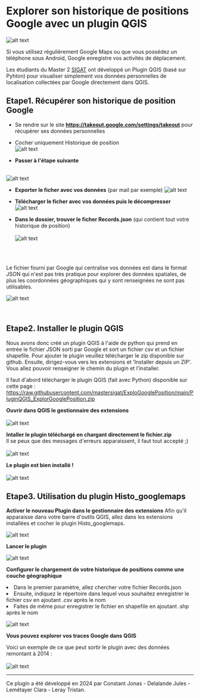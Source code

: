 # Explorer son historique de positions Google avec un plugin QGIS

![alt text](https://raw.githubusercontent.com/mastersigat/ExploGooglePosition/main/Images/VisuelPlugin.PNG)

Si vous utilisez régulièrement Google Maps ou que vous possédez un téléphone sous Android, Google enregistre vos activités de déplacement. 

Les étudiants du Master 2 [SIGAT](https://sites-formations.univ-rennes2.fr/mastersigat/) ont développé un Plugin QGIS (basé sur Pyhton) pour visualiser simplement vos données personnelles de localisation collectées par Google directement dans QGIS.

## Etape1. Récupérer son historique de position Google

* Se rendre sur le site **https://takeout.google.com/settings/takeout** pour récupérer ses données personnelles

* Cocher uniquement Historique de position
<br> ![alt text](https://raw.githubusercontent.com/bmericskay/GeoDataGoogle/main/1.PNG)

* **Passer à l'étape suivante**

<br> ![alt text](https://raw.githubusercontent.com/bmericskay/GeoDataGoogle/main/2.PNG)


* **Exporter le ficher avec vos données** (par mail par exemple)
![alt text](https://raw.githubusercontent.com/mastersigat/ExploGooglePosition/main/Images/ExportTakeout.PNG)


* **Télécharger le  ficher avec vos données puis le décompresser**
![alt text](https://raw.githubusercontent.com/mastersigat/ExploGooglePosition/main/Images/ExportdataGoogle.PNG)


* **Dans le dossier, trouver le ficher Records.json** (qui contient tout votre historique de position)
<br> <br> ![alt text](https://raw.githubusercontent.com/bmericskay/GeoDataGoogle/main/5.PNG)

<br> <br>

Le fichier fourni par Google qui centralise vos données est dans le format JSON qui n'est pas très pratique pour explorer des données spatiales, de plus les coordonnées géographiques qui y sont renseignées ne sont pas utilisables.
<br/>

![alt text](https://raw.githubusercontent.com/bmericskay/GeoDataGoogle/main/JSON.PNG)

<br> 

## Etape2. Installer le plugin QGIS

Nous avons donc créé un plugin QGIS à l'aide de python qui prend en entrée le fichier JSON sorti par Google et sort un fichier csv et un fichier shapefile. Pour ajouter le plugin veuillez télécharger le zip disponible sur github. Ensuite, dirigez-vous vers les extensions et 'Installer depuis un ZIP'. Vous allez pouvoir renseigner le chemin du plugin et l'installer.</br>

Il faut d'abord télécharger le plugin QGIS (fait avec Python) disponible sur cette page :
<br> https://raw.githubusercontent.com/mastersigat/ExploGooglePosition/main/PluginQGIS_ExplorGooglePosition.zip

**Ouvrir dans QGIS le gestionnaire des extensions** <br><br>
 ![alt text](https://raw.githubusercontent.com/mastersigat/ExploGooglePosition/main/Images/GestionExtension.PNG)

**Intaller le plugin téléchargé en chargant directement le fichier.zip** <br>
Il se peux que des messages d'erreurs apparaissent, il faut tout accepté ;)  <br><br>
![alt text](https://raw.githubusercontent.com/mastersigat/ExploGooglePosition/main/Images/extension.PNG)

**Le plugin est bien installé !** <br><br>
![alt text](https://raw.githubusercontent.com/mastersigat/ExploGooglePosition/main/Images/Instasucces.PNG)



## Etape3. Utilisation du plugin Histo_googlemaps

**Activer le nouveau Plugin dans le gestionnaire des extensions** 
Afin qu'il apparaisse dans votre barre d'outils QGIS, allez dans les extensions installées et cocher le plugin Histo_googlemaps.

![alt text](https://raw.githubusercontent.com/mastersigat/ExploGooglePosition/main/Images/Activateplugin.PNG)

**Lancer le plugin**

![alt text](https://raw.githubusercontent.com/mastersigat/ExploGooglePosition/main/Images/Lancementplugin.PNG)

**Configurer le chargement de votre historique de positions comme une couche géographique**

<ul></ul>
  <li>Dans le premier paramètre, allez chercher votre fichier Records.json</li>
  <li>Ensuite, indiquez le répertoire dans lequel vous souhaitez enregistrer le fichier csv en ajoutant .csv après le nom </li>
  <li>Faites de même pour enregistrer le fichier en shapefile en ajoutant .shp après le nom</li>

![alt text](https://raw.githubusercontent.com/mastersigat/ExploGooglePosition/main/Images/plugin.PNG)

**Vous pouvez explorer vos traces Google dans QGIS**

Voici un exemple de ce que peut sortir le plugin avec des données remontant à 2014 : <br><br>
![alt text](https://raw.githubusercontent.com/mastersigat/ExploGooglePosition/main/Images/Rendu.PNG)


-----------------

Ce plugin a été développé en 2024 par Constant Jonas - Delalande Jules - Lemétayer Clara - Leray Tristan.

